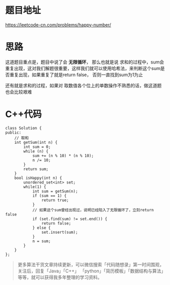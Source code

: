 # 题目地址 
https://leetcode-cn.com/problems/happy-number/

# 思路 

这道题目重点是，题目中说了会 **无限循环**， 那么也就是说 求和的过程中，sum会重复出现，这对我们解题很重要，这样我们就可以使用哈希法，来判断这个sum是否重复出现，如果重复了就是return false， 否则一直找到sum为1为止

还有就是求和的过程，如果对 取数值各个位上的单数操作不熟悉的话，做这道题也会比较艰难

# C++代码

```
class Solution {
public:
    // 取和
    int getSum(int n) {
        int sum = 0;
        while (n) {
            sum += (n % 10) * (n % 10);
            n /= 10;
        }
        return sum;
    }
    bool isHappy(int n) {
        unordered_set<int> set;
        while(1) {
            int sum = getSum(n);
            if (sum == 1) {
                return true;
            }
            // 如果这个sum曾经出现过，说明已经陷入了无限循环了，立刻return false
            if (set.find(sum) != set.end()) {
                return false;
            } else {
                set.insert(sum);
            }
            n = sum;
        }
    }
};
```
> 更多算法干货文章持续更新，可以微信搜索「代码随想录」第一时间围观，关注后，回复「Java」「C++」 「python」「简历模板」「数据结构与算法」等等，就可以获得我多年整理的学习资料。

